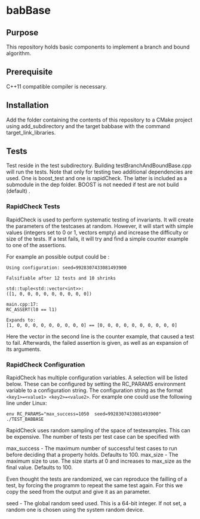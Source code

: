 # babBase

## Purpose
This repository holds basic components to implement a branch and bound algorithm.

## Prerequisite

C++11 compatible compiler is necessary.

## Installation

Add the folder containing the contents of this repository to a CMake project using add_subdirectory and the target babbase with the command target_link_libraries.

## Tests

Test reside in the test subdirectory. Building testBranchAndBoundBase.cpp will run the tests. Note that only for testing two additional dependencies are used. One is boost_test and one is rapidCheck. The latter is included as a submodule in the dep folder. BOOST is not needed if test are not build (default)
.
### RapidCheck Tests

RapidCheck is used to perform systematic testing of invariants. It will create the parameters of the testcases at random. However, it will start with simple values (integers set to 0 or 1, vectors empty) and increase the difficulty or size of the tests. If a test fails, it will try and find a simple counter example to one of the assertions.

For example an possible output could be :

```text
Using configuration: seed=9928307433081493900

Falsifiable after 12 tests and 10 shrinks

std::tuple<std::vector<int>>:
([1, 0, 0, 0, 0, 0, 0, 0, 0, 0])

main.cpp:17:
RC_ASSERT(l0 == l1)

Expands to:
[1, 0, 0, 0, 0, 0, 0, 0, 0, 0] == [0, 0, 0, 0, 0, 0, 0, 0, 0, 0]
```

Here the vector in the second line is the counter example, that caused a test to fail. Afterwards, the failed assertion is given, as well as an expansion of its arguments.

### RapidCheck Configuration
RapidCheck has multiple configuration variables. A selection will be listed below. These can be configured by setting the RC_PARAMS environment variable to a configuration string. The configuration string as the format ```<key1>=<value1> <key2>=<value2>```. For example one could use the following line under Linux:

```text
env RC_PARAMS="max_success=1050  seed=9928307433081493900" ./TEST_BABBASE
```

RapidCheck uses random sampling of the space of testexamples. This can be expensive. The number of tests per test case can be specified with 


max_success - The maximum number of successful test cases to run before deciding that a property holds. Defaults to 100.
max_size - The maximum size to use. The size starts at 0 and increases to max_size as the final value. Defaults to 100.

Even thought the tests are randomized, we can reproduce the failling of a test, by forcing the programm to repeat the same test again.
For this we copy the seed from the output and give it as an parameter.

seed - The global random seed used. This is a 64-bit integer. If not set, a random one is chosen using the system random device.
